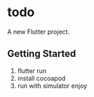 # todo

A new Flutter project.

## Getting Started

1. flutter run
2. install cocoapod
3. run with simulator
enjoy 